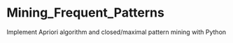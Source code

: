 # Mining_Frequent_Patterns
Implement Apriori algorithm and closed/maximal pattern mining with Python
